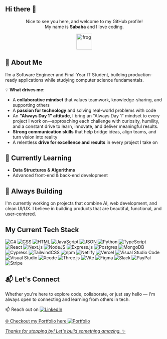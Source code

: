 ## Hi there 👋

<div align="center">

Nice to see you here, and welcome to my GitHub profile! <br />My name is <b>Sababa</b> and I love coding. <br />

<img src="https://i.giphy.com/media/IDjrgUoFMGyKqy7Rn7/giphy.webp" alt="frog" width="50px">

</div>


## 🚀 About Me

I’m a Software Engineer and Final-Year IT Student, building production-ready applications while studying computer science fundamentals.

💡 **What drives me:**
- A **collaborative mindset** that values teamwork, knowledge-sharing, and supporting others
- A **passion for technology** and solving real-world problems with code
- An **"Always Day 1" attitude**, I bring an "Always Day 1" mindset to every project I work on—approaching each challenge with curiosity, humility, and a constant drive to learn, innovate, and deliver meaningful results.
- **Strong communication skills** that help bridge ideas, align teams, and turn vision into reality
- A relentless **drive for excellence and results** in every project I take on

## 🌱 Currently Learning

- **Data Structures & Algorithms** 
- Advanced front-end & back-end development  

## 🧠 Always Building

I'm currently working on projects that combine AI, web development, and clean UI/UX. I believe in building products that are beautiful, functional, and user-centered.

## My Current Tech Stack

![C#](https://custom-icon-badges.demolab.com/badge/C%23-%23239120.svg?logo=cshrp&logoColor=white)
![CSS](https://img.shields.io/badge/CSS-1572B6?logo=css3&logoColor=fff)
![HTML](https://img.shields.io/badge/HTML-%23E34F26.svg?logo=html5&logoColor=white)
![JavaScript](https://img.shields.io/badge/JavaScript-F7DF1E?logo=javascript&logoColor=000)
![JSON](https://img.shields.io/badge/JSON-000?logo=json&logoColor=fff)
![Python](https://img.shields.io/badge/Python-3776AB?logo=python&logoColor=fff)
![TypeScript](https://img.shields.io/badge/TypeScript-3178C6?logo=typescript&logoColor=fff)
![React](https://img.shields.io/badge/React-%2320232a.svg?logo=react&logoColor=%2361DAFB)
![Next.js](https://img.shields.io/badge/Next.js-black?logo=next.js&logoColor=white)
![NodeJS](https://img.shields.io/badge/Node.js-6DA55F?logo=node.js&logoColor=white)
![Express.js](https://img.shields.io/badge/Express.js-%23404d59.svg?logo=express&logoColor=%2361DAFB)
![Postgres](https://img.shields.io/badge/Postgres-%23316192.svg?logo=postgresql&logoColor=white)
![MongoDB](https://img.shields.io/badge/MongoDB-%234ea94b.svg?logo=mongodb&logoColor=white)
![Cypress](https://img.shields.io/badge/Cypress-69D3A7?logo=cypress&logoColor=fff)
![TailwindCSS](https://img.shields.io/badge/Tailwind%20CSS-%2338B2AC.svg?logo=tailwind-css&logoColor=white)
![npm](https://img.shields.io/badge/npm-CB3837?logo=npm&logoColor=fff)
![Netlify](https://img.shields.io/badge/Netlify-%23000000.svg?logo=netlify&logoColor=#00C7B7)
![Vercel](https://img.shields.io/badge/Vercel-%23000000.svg?logo=vercel&logoColor=white)
![Visual Studio Code](https://custom-icon-badges.demolab.com/badge/Visual%20Studio%20Code-0078d7.svg?logo=vsc&logoColor=white)
![Visual Studio](https://custom-icon-badges.demolab.com/badge/Visual%20Studio-5C2D91.svg?&logo=visual-studio&logoColor=white)
![Xcode](https://img.shields.io/badge/Xcode-007ACC?logo=Xcode&logoColor=white)
![Three.js](https://img.shields.io/badge/Three.js-000?logo=threedotjs&logoColor=fff)
![Vite](https://img.shields.io/badge/Vite-646CFF?logo=vite&logoColor=fff)
![Figma](https://img.shields.io/badge/Figma-F24E1E?logo=figma&logoColor=white)
![Slack](https://img.shields.io/badge/Slack-4A154B?logo=slack&logoColor=fff)
![PayPal](https://img.shields.io/badge/PayPal-003087?logo=paypal&logoColor=fff)
![Stripe](https://img.shields.io/badge/Stripe-5851DD?logo=stripe&logoColor=fff)

## 📬 Let's Connect

Whether you're here to explore code, collaborate, or just say hello — I'm always open to connecting and learning from others in tech.

📫 Reach out on <a href="https://linkedin.com/in/sababat" target="_blank">![LinkedIn](https://custom-icon-badges.demolab.com/badge/LinkedIn-0A66C2?logo=linkedin-white&logoColor=fff)

🌐 Checkout my Portfolio here <a href="(https://sababat.dev)" target="_blank">![Portfolio](https://img.shields.io/badge/My-Portfolio-8A2BE2)

_Thanks for stopping by! Let's build something amazing._ ✨

